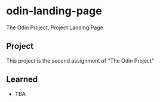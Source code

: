 # odin-landing-page
The Odin Project, Project Landing Page
## Project
This project is the second assignment of "The Odin Project"
## Learned
- TBA